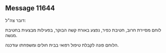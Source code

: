 ## Message 11644

דובר צה"ל:

לוחם מסיירת חרוב, חטיבת כפיר, נפצע באורח קשה הבוקר, בפעילות מבצעית בחטיבת מנשה. 

הלוחם פונה לקבלת טיפול רפואי בבית חולים ומשפחתו עודכנה.

